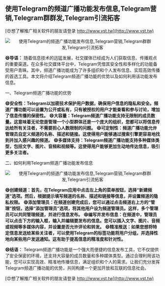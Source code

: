 ## **使用Telegram的频道广播功能发布信息,Telegram营销,Telegram群群发,Telegram引流拓客**

[😍想了解推广相关软件的朋友请登录 http://www.vst.tw](http://www.vst.tw)

 <center><img src="https://vst.tw/MP4/tuiguang/png/2.png" alt="使用Telegram的频道广播功能发布信息,Telegram营销,Telegram群群发,Telegram引流拓客"></center>

**😄导语：**
随着信息技术的迅猛发展，社交媒体已经成为人们获取信息、传播观点的重要渠道。在众多社交媒体平台中，Telegram凭借其安全性和多样化的功能备受用户青睐。其中，频道广播功能成为了许多组织和个人发布信息、实现高效传播的首选工具。本文将介绍Telegram频道广播功能的优势以及如何利用该功能发布信息。

一、Telegram频道广播功能的优势

**😄安全性：Telegram以加密技术保护用户数据，确保用户信息的隐私和安全。频道广播功能可以设置为公开或私有，只有被授权的用户才能查看和参与讨论，增加了信息传播的保密性。**
**😄大容量：Telegram频道广播功能支持无限制的成员数量。这意味着无论您是管理一个小型群体还是一个庞大的组织，您都可以将信息传达给所有关注者，不需要担心人数限制的问题。**
**😄可定制性：频道广播功能允许管理员自定义频道的名称、描述和链接。这使得用户能够通过搜索引擎更容易地找到并加入感兴趣的频道。**
**😄多媒体支持：Telegram频道广播功能支持多种媒体类型，包括文字、图片、音频和视频等。这使得用户能够更加生动地传达信息，吸引更多关注者。**

二、如何利用Telegram频道广播功能发布信息

 <center><img src="https://vst.tw/MP4/tuiguang/png/8.png" alt="使用Telegram的频道广播功能发布信息,Telegram营销,Telegram群群发,Telegram引流拓客"></center>

**😄创建频道：首先，在Telegram应用中点击左上角的菜单按钮，选择“新建频道”选项。然后，根据提示填写频道的名称、描述和链接等信息，并设置频道的隐私权限。**
**😄添加管理员：在频道创建完成后，您可以通过点击频道右上方的“管理”按钮，选择“添加管理员”选项，将其他用户设为频道管理员。这样，多个管理员可以共同管理频道，并进行信息发布。**
**😄编写并发布信息：在频道中，管理员可以点击下方的输入框，输入并编辑要发布的信息。您可以插入文字、图片、音频或视频等多媒体内容，并设置是否允许评论和转发。**
**😄精准推送：如果您想将特定信息发送给某些关注者，可以使用Telegram的标签功能将用户分组，并选择性地向某些用户发送通知。这有助于提高信息的精准度和针对性。**

**😄结语：**
Telegram频道广播功能是一个强大而便捷的信息发布工具，它不仅提供了安全保密的环境，还支持大容量的成员数量和多种媒体类型。通过合理利用该功能，您可以实现高效、精准地传播信息，满足组织和个人的需求。让我们充分发挥Telegram频道广播功能的优势，共同构建一个更加开放和互联的信息社会。

[😍想了解推广相关软件的朋友请登录 http://www.vst.tw](http://www.vst.tw)



